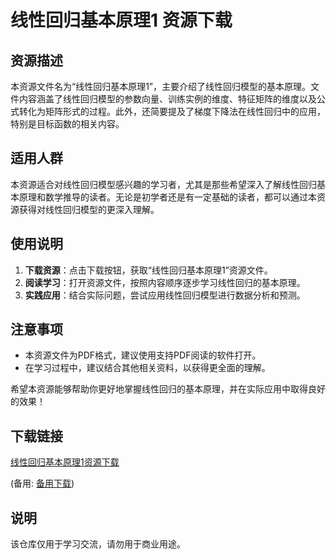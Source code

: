 # 线性回归基本原理1 资源下载

## 资源描述

本资源文件名为“线性回归基本原理1”，主要介绍了线性回归模型的基本原理。文件内容涵盖了线性回归模型的参数向量、训练实例的维度、特征矩阵的维度以及公式转化为矩阵形式的过程。此外，还简要提及了梯度下降法在线性回归中的应用，特别是目标函数的相关内容。

## 适用人群

本资源适合对线性回归模型感兴趣的学习者，尤其是那些希望深入了解线性回归基本原理和数学推导的读者。无论是初学者还是有一定基础的读者，都可以通过本资源获得对线性回归模型的更深入理解。

## 使用说明

1. **下载资源**：点击下载按钮，获取“线性回归基本原理1”资源文件。
2. **阅读学习**：打开资源文件，按照内容顺序逐步学习线性回归的基本原理。
3. **实践应用**：结合实际问题，尝试应用线性回归模型进行数据分析和预测。

## 注意事项

- 本资源文件为PDF格式，建议使用支持PDF阅读的软件打开。
- 在学习过程中，建议结合其他相关资料，以获得更全面的理解。

希望本资源能够帮助你更好地掌握线性回归的基本原理，并在实际应用中取得良好的效果！

## 下载链接
[线性回归基本原理1资源下载](https://pan.quark.cn/s/556489533979) 

(备用: [备用下载](https://pan.baidu.com/s/13zq3tBjMczDu78yFUymppQ?pwd=1234))

## 说明

该仓库仅用于学习交流，请勿用于商业用途。
